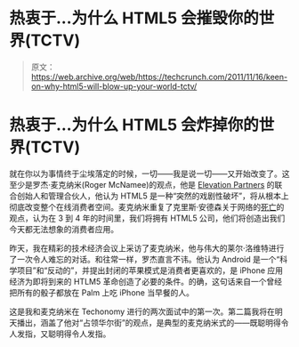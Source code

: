 # 热衷于...为什么 HTML5 会摧毁你的世界(TCTV)

> 原文：<https://web.archive.org/web/https://techcrunch.com/2011/11/16/keen-on-why-html5-will-blow-up-your-world-tctv/>

# 热衷于…为什么 HTML5 会炸掉你的世界(TCTV)

就在你以为事情终于尘埃落定的时候，一切——我是说一切——又开始改变了。这至少是罗杰·麦克纳米(Roger McNamee)的观点，他是 [Elevation Partners](https://web.archive.org/web/20230203071618/http://www.crunchbase.com/financial-organization/elevation-partners) 的联合创始人和管理合伙人，他认为 HTML5 是一种“突然的戏剧性破坏”，将从根本上彻底改变整个在线消费者空间。麦克纳米重复了克里斯·安德森关于网络的[死亡](https://web.archive.org/web/20230203071618/http://www.wired.com/magazine/2010/08/ff_webrip/all/1)的观点，认为在 3 到 4 年的时间里，我们将拥有 HTML5 公司，他们将创造出我们今天都无法想象的消费者应用。

昨天，我在精彩的技术经济会议上采访了麦克纳米，他与伟大的莱尔·洛维特进行了一次令人难忘的对话。和往常一样，罗杰直言不讳。他认为 Android 是一个“科学项目”和“反动的”，并提出封闭的苹果模式是消费者更喜欢的，是 iPhone 应用经济为即将到来的 HTLM5 革命创造了必要的条件。的确，这句话来自一个曾经把所有的骰子都放在 Palm 上吃 iPhone 当早餐的人。

这是我和麦克纳米在 Techonomy 进行的两次面试中的第一次。第二篇我将在明天播出，涵盖了他对“占领华尔街”的观点，是典型的麦克纳米式的——既聪明得令人发指，又聪明得令人发指。